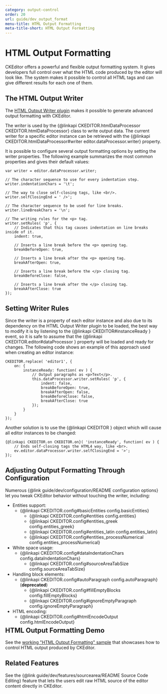 ```yaml
---
category: output-control
order: 20
url: guide/dev_output_format
menu-title: HTML Output Formatting
meta-title-short: HTML Output Formatting
---
```

<!--
Copyright (c) 2003-2017, CKSource - Frederico Knabben. All rights reserved.
For licensing, see LICENSE.md.
-->

# HTML Output Formatting

CKEditor offers a powerful and flexible output formatting system. It
gives developers full control over what the HTML code produced by the
editor will look like. The system makes it possible to control all HTML
tags and can give different results for each one of them.

## The HTML Output Writer

The [HTML Output Writer plugin](https://ckeditor.com/cke4/addon/htmlwriter) makes it possible to generate advanced output formatting with CKEditor.

The *writer* is used by the {@linkapi CKEDITOR.htmlDataProcessor CKEDITOR.htmlDataProcessor} class to write output data.
The current writer for a specific editor instance can be retrieved with the {@linkapi CKEDITOR.htmlDataProcessor#writer editor.dataProcessor.writer} property.

It is possible to configure several output formatting options by setting
the writer properties. The following example summarizes the most common properties and gives their default values:

	var writer = editor.dataProcessor.writer;

	// The character sequence to use for every indentation step.
	writer.indentationChars = '\t';

	// The way to close self-closing tags, like <br/>.
	writer.selfClosingEnd = ' />';

	// The character sequence to be used for line breaks.
	writer.lineBreakChars = '\n';

	// The writing rules for the <p> tag.
	writer.setRules( 'p', {
		// Indicates that this tag causes indentation on line breaks inside of it.
		indent: true,

		// Inserts a line break before the <p> opening tag.
		breakBeforeOpen: true,

		// Inserts a line break after the <p> opening tag.
		breakAfterOpen: true,

		// Inserts a line break before the </p> closing tag.
		breakBeforeClose: false,

		// Inserts a line break after the </p> closing tag.
		breakAfterClose: true
	});

## Setting Writer Rules

Since the writer is a property of each editor instance and also due
to its dependency on the HTML Output Writer plugin to be loaded, the best way to
modify it is by listening to the {@linkapi CKEDITOR#instanceReady }
event, so it is safe to assume that the {@linkapi CKEDITOR.editor#dataProcessor } property will be
loaded and ready for changes. The following code shows an example of
this approach used when creating an editor instance:

	CKEDITOR.replace( 'editor1', {
		on: {
			instanceReady: function( ev ) {
				// Output paragraphs as <p>Text</p>.
				this.dataProcessor.writer.setRules( 'p', {
					indent: false,
					breakBeforeOpen: true,
					breakAfterOpen: false,
					breakBeforeClose: false,
					breakAfterClose: true
				});
			}
		}
	});

Another solution is to use the {@linkapi CKEDITOR } object which will cause all editor instances to be changed:

	{@linkapi CKEDITOR.on CKEDITOR.on}( 'instanceReady', function( ev ) {
		// Ends self-closing tags the HTML4 way, like <br>.
		ev.editor.dataProcessor.writer.selfClosingEnd = '>';
	});

## Adjusting Output Formatting Through Configuration

Numerous {@link guide/dev/configuration/README configuration options} let you tweak CKEditor behavior without touching the writer, including:
<ul style="margin-bottom:40px">
	<li>Entities support:
		<ul>
			<li style="float: left;">{@linkapi CKEDITOR.config#basicEntities config.basicEntities}</li>
			<li style="float: left;margin-left:30px">{@linkapi CKEDITOR.config#entities config.entities}</li>
			<li style="float: left;margin-left:30px">{@linkapi CKEDITOR.config#entities_greek config.entities_greek}</li>
			<li style="float: left;margin-left:30px">{@linkapi CKEDITOR.config#entities_latin config.entities_latin}</li>
			<li style="float: left;margin-left:30px">{@linkapi CKEDITOR.config#entities_processNumerical config.entities_processNumerical}</li>
		</ul>
	</li>
	<li style="clear:both">White space usage:
		<ul>
			<li style="float: left;">{@linkapi CKEDITOR.config#dataIndentationChars config.dataIndentationChars}</li>
			<li style="float: left;margin-left:30px">{@linkapi CKEDITOR.config#sourceAreaTabSize config.sourceAreaTabSize}</li>
		</ul></li>
	<li style="clear:both">Handling block elements:
		<ul>
			<li style="float: left;">{@linkapi CKEDITOR.config#autoParagraph config.autoParagraph} (<strong>deprecated</strong>)</li>
			<li style="float: left;margin-left:30px">{@linkapi CKEDITOR.config#fillEmptyBlocks config.fillEmptyBlocks}</li>
			<li style="float: left;margin-left:30px">{@linkapi CKEDITOR.config#ignoreEmptyParagraph config.ignoreEmptyParagraph}</li>
		</ul></li>
	<li style="clear:both">HTML encoding:
		<ul>
			<li style="float: left;">{@linkapi CKEDITOR.config#htmlEncodeOutput config.htmlEncodeOutput}</li>
		</ul>
	</li>
</ul>

## HTML Output Formatting Demo

See the [working "HTML Output Formatting" sample](https://sdk.ckeditor.com/samples/htmlformatting.html) that showcases how to control HTML output produced by CKEditor.

## Related Features

See the {@link guide/dev/features/sourcearea/README Source Code Editing} feature that lets the users edit raw HTML source of the editor content directly in CKEditor.
</br></p>